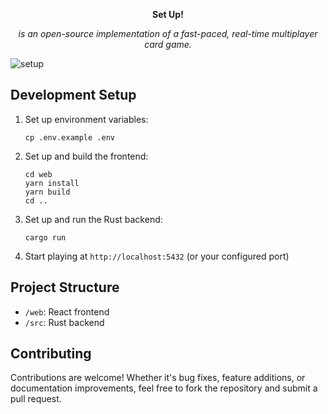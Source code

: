 <p align="center">
  <strong>Set Up!</strong>
</p>

<p align="center">
  <i>is an open-source implementation of a fast-paced, real-time multiplayer card game.</i>
</p>

<p align="center">
  
![setup](https://github.com/igorsheg/set-up/blob/main/.github/images/setup.gif?raw=true)
</p>

## Development Setup

1. Set up environment variables:
   ```
   cp .env.example .env
   ```

2. Set up and build the frontend:

   ```
   cd web
   yarn install
   yarn build
   cd ..
   ```

3. Set up and run the Rust backend:

   ```
   cargo run
   ```

4. Start playing at `http://localhost:5432` (or your configured port)

## Project Structure

- `/web`: React frontend
- `/src`: Rust backend

## Contributing

Contributions are welcome! Whether it's bug fixes, feature additions, or documentation improvements, feel free to fork the repository and submit a pull request.
